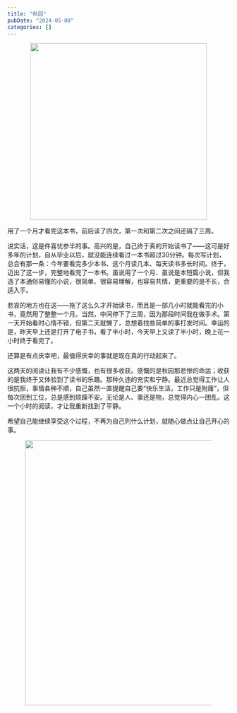 ```yaml
---
title: "秋园"
pubDate: "2024-05-08"
categories: []
---
```


<figure class="half"  align="center">
<img src = "https://img.beyondxin.top/2024/202411232255177.jpg" width=400>
</figure>

用了一个月才看完这本书，前后读了四次，第一次和第二次之间还隔了三周。

说实话，这是件喜忧参半的事。高兴的是，自己终于真的开始读书了——这可是好多年的计划，自从毕业以后，就没能连续看过一本书超过30分钟。每次写计划，总会有那一条：今年要看完多少本书、这个月读几本、每天读书多长时间。终于，迈出了这一步，完整地看完了一本书。虽说用了一个月、虽说是本短篇小说，但我选了本通俗易懂的小说，很简单、很容易理解，也容易共情，更重要的是不长，合适入手。

悲哀的地方也在这——拖了这么久才开始读书，而且是一部几小时就能看完的小书，竟然用了整整一个月。当然，中间停下了三周，因为那段时间我在做手术。第一天开始看时心情不错，但第二天就懒了，总想着找些简单的事打发时间。幸运的是，昨天早上还是打开了电子书，看了半小时，今天早上又读了半小时，晚上花一小时终于看完了。

还算是有点庆幸吧，最值得庆幸的事就是现在真的行动起来了。

这两天的阅读让我有不少感慨，也有很多收获。感慨的是秋园那悲惨的命运；收获的是我终于又体验到了读书的乐趣。那种久违的充实和宁静。最近总觉得工作让人很抗拒，事情各种不顺，自己虽然一直提醒自己要“快乐生活，工作只是附庸”，但每次回到工位，总是感到烦躁不安。无论是人、事还是物，总觉得内心一团乱。这一个小时的阅读，才让我重新找到了平静。

希望自己能继续享受这个过程，不再为自己列什么计划，就随心做点让自己开心的事。

<figure class="half"  align="center">
<img src = "https://img.beyondxin.top/2024/202411232255122.png" width=600>
</figure>
